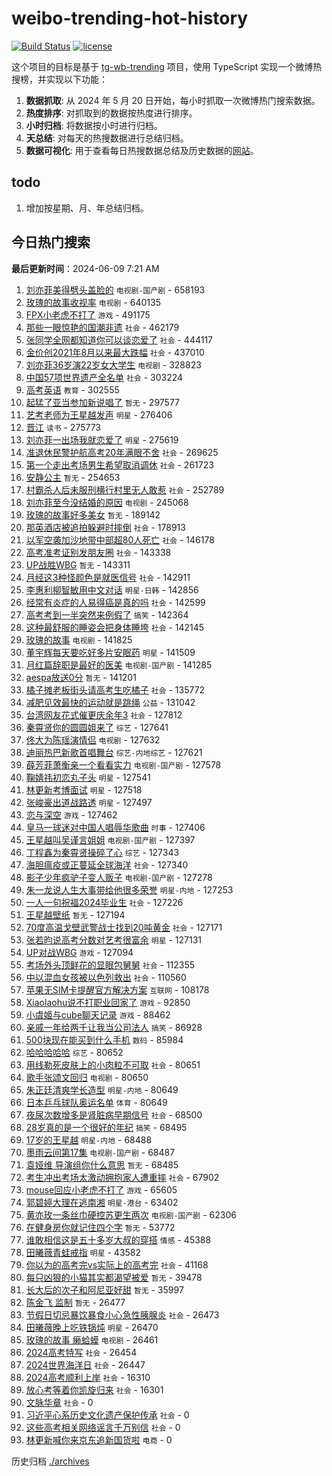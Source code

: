 # weibo-trending-hot-history

[![Build Status](https://github.com/lxw15337674/weibo-trending-hot-history/actions/workflows/nodejs.yml/badge.svg)](https://github.com/lxw15337674/weibo-trending-hot-history/actions)
[![license](https://img.shields.io/github/license/lxw15337674/weibo-trending-hot-history)](https://github.com/lxw15337674/weibo-trending-hot-history/blob/master/LICENSE)


这个项目的目标是基于 [tg-wb-trending](https://github.com/xiadd/tg-wb-trending) 项目，使用 TypeScript 实现一个微博热搜榜，并实现以下功能：

1. **数据抓取**: 从 2024 年 5 月 20 日开始，每小时抓取一次微博热门搜索数据。
2. **热度排序**: 对抓取到的数据按热度进行排序。
3. **小时归档**: 将数据按小时进行归档。
4. **天总结**: 对每天的热搜数据进行总结归档。
5. **数据可视化**: 用于查看每日热搜数据总结及历史数据的[网站](https://weibo-trending-hot-history.vercel.app/)。

## todo

1. 增加按星期、月、年总结归档。



## 今日热门搜索
























































































































































































































































































































































































































































<!-- BEGIN -->

**最后更新时间**：2024-06-09 7:21 AM
1. [刘亦菲美得劈头盖脸的](https://m.weibo.cn/search?containerid=100103type%3D1%26t%3D10%26q%3D%23%E5%88%98%E4%BA%A6%E8%8F%B2%E7%BE%8E%E5%BE%97%E5%8A%88%E5%A4%B4%E7%9B%96%E8%84%B8%E7%9A%84%23&stream_entry_id=31&isnewpage=1&extparam=seat%3D1%26flag%3D1%26filter_type%3Drealtimehot%26lcate%3D5001%26c_type%3D31%26pos%3D3%26cate%3D5001%26q%3D%2523%25E5%2588%2598%25E4%25BA%25A6%25E8%258F%25B2%25E7%25BE%258E%25E5%25BE%2597%25E5%258A%2588%25E5%25A4%25B4%25E7%259B%2596%25E8%2584%25B8%25E7%259A%2584%2523%26dgr%3D0%26stream_entry_id%3D31%26band_rank%3D4%26realpos%3D4%26display_time%3D1717863892%26pre_seqid%3D171786389285301765884) `电视剧-国产剧` - 658193
2. [玫瑰的故事收视率](https://m.weibo.cn/search?containerid=100103type%3D1%26t%3D10%26q%3D%23%E7%8E%AB%E7%91%B0%E7%9A%84%E6%95%85%E4%BA%8B%E6%94%B6%E8%A7%86%E7%8E%87%23&stream_entry_id=31&isnewpage=1&extparam=seat%3D1%26flag%3D2%26filter_type%3Drealtimehot%26lcate%3D5001%26c_type%3D31%26pos%3D0%26cate%3D5001%26q%3D%2523%25E7%258E%25AB%25E7%2591%25B0%25E7%259A%2584%25E6%2595%2585%25E4%25BA%258B%25E6%2594%25B6%25E8%25A7%2586%25E7%258E%2587%2523%26dgr%3D0%26stream_entry_id%3D31%26band_rank%3D1%26realpos%3D1%26display_time%3D1717863892%26pre_seqid%3D171786389285301765884) `电视剧` - 640135
3. [FPX小老虎不打了](https://m.weibo.cn/search?containerid=100103type%3D1%26t%3D10%26q%3D%23FPX%E5%B0%8F%E8%80%81%E8%99%8E%E4%B8%8D%E6%89%93%E4%BA%86%23&stream_entry_id=31&isnewpage=1&extparam=seat%3D1%26flag%3D0%26filter_type%3Drealtimehot%26lcate%3D5001%26c_type%3D31%26pos%3D1%26cate%3D5001%26q%3D%2523FPX%25E5%25B0%258F%25E8%2580%2581%25E8%2599%258E%25E4%25B8%258D%25E6%2589%2593%25E4%25BA%2586%2523%26dgr%3D0%26stream_entry_id%3D31%26band_rank%3D2%26realpos%3D2%26display_time%3D1717863892%26pre_seqid%3D171786389285301765884) `游戏` - 491175
4. [那些一眼惊艳的国潮非遗](https://m.weibo.cn/search?containerid=100103type%3D1%26t%3D10%26q%3D%23%E9%82%A3%E4%BA%9B%E4%B8%80%E7%9C%BC%E6%83%8A%E8%89%B3%E7%9A%84%E5%9B%BD%E6%BD%AE%E9%9D%9E%E9%81%97%23&stream_entry_id=31&isnewpage=1&extparam=seat%3D1%26flag%3D0%26filter_type%3Drealtimehot%26lcate%3D5001%26c_type%3D31%26pos%3D2%26cate%3D5001%26q%3D%2523%25E9%2582%25A3%25E4%25BA%259B%25E4%25B8%2580%25E7%259C%25BC%25E6%2583%258A%25E8%2589%25B3%25E7%259A%2584%25E5%259B%25BD%25E6%25BD%25AE%25E9%259D%259E%25E9%2581%2597%2523%26dgr%3D0%26stream_entry_id%3D31%26band_rank%3D3%26realpos%3D3%26display_time%3D1717863892%26pre_seqid%3D171786389285301765884) `社会` - 462179
5. [张同学全网都知道你可以谈恋爱了](https://m.weibo.cn/search?containerid=100103type%3D1%26t%3D10%26q%3D%23%E5%BC%A0%E5%90%8C%E5%AD%A6%E5%85%A8%E7%BD%91%E9%83%BD%E7%9F%A5%E9%81%93%E4%BD%A0%E5%8F%AF%E4%BB%A5%E8%B0%88%E6%81%8B%E7%88%B1%E4%BA%86%23&stream_entry_id=31&isnewpage=1&extparam=seat%3D1%26flag%3D2%26filter_type%3Drealtimehot%26lcate%3D5001%26c_type%3D31%26pos%3D5%26cate%3D5001%26q%3D%2523%25E5%25BC%25A0%25E5%2590%258C%25E5%25AD%25A6%25E5%2585%25A8%25E7%25BD%2591%25E9%2583%25BD%25E7%259F%25A5%25E9%2581%2593%25E4%25BD%25A0%25E5%258F%25AF%25E4%25BB%25A5%25E8%25B0%2588%25E6%2581%258B%25E7%2588%25B1%25E4%25BA%2586%2523%26dgr%3D0%26stream_entry_id%3D31%26band_rank%3D6%26realpos%3D6%26display_time%3D1717863892%26pre_seqid%3D171786389285301765884) `社会` - 444117
6. [金价创2021年8月以来最大跌幅](https://m.weibo.cn/search?containerid=100103type%3D1%26t%3D10%26q%3D%23%E9%87%91%E4%BB%B7%E5%88%9B2021%E5%B9%B48%E6%9C%88%E4%BB%A5%E6%9D%A5%E6%9C%80%E5%A4%A7%E8%B7%8C%E5%B9%85%23&stream_entry_id=31&isnewpage=1&extparam=seat%3D1%26flag%3D0%26filter_type%3Drealtimehot%26lcate%3D5001%26c_type%3D31%26pos%3D4%26cate%3D5001%26q%3D%2523%25E9%2587%2591%25E4%25BB%25B7%25E5%2588%259B2021%25E5%25B9%25B48%25E6%259C%2588%25E4%25BB%25A5%25E6%259D%25A5%25E6%259C%2580%25E5%25A4%25A7%25E8%25B7%258C%25E5%25B9%2585%2523%26dgr%3D0%26stream_entry_id%3D31%26band_rank%3D5%26realpos%3D5%26display_time%3D1717863892%26pre_seqid%3D171786389285301765884) `社会` - 437010
7. [刘亦菲36岁演22岁女大学生](https://m.weibo.cn/search?containerid=100103type%3D1%26t%3D10%26q%3D%23%E5%88%98%E4%BA%A6%E8%8F%B236%E5%B2%81%E6%BC%9422%E5%B2%81%E5%A5%B3%E5%A4%A7%E5%AD%A6%E7%94%9F%23&stream_entry_id=31&isnewpage=1&extparam=seat%3D1%26flag%3D1%26filter_type%3Drealtimehot%26lcate%3D5001%26c_type%3D31%26pos%3D1%26cate%3D5001%26q%3D%2523%25E5%2588%2598%25E4%25BA%25A6%25E8%258F%25B236%25E5%25B2%2581%25E6%25BC%259422%25E5%25B2%2581%25E5%25A5%25B3%25E5%25A4%25A7%25E5%25AD%25A6%25E7%2594%259F%2523%26dgr%3D0%26stream_entry_id%3D31%26band_rank%3D2%26realpos%3D2%26display_time%3D1717888889%26pre_seqid%3D1717888889024031568108) `电视剧` - 328823
8. [中国57项世界遗产全名单](https://m.weibo.cn/search?containerid=100103type%3D1%26t%3D10%26q%3D%23%E4%B8%AD%E5%9B%BD57%E9%A1%B9%E4%B8%96%E7%95%8C%E9%81%97%E4%BA%A7%E5%85%A8%E5%90%8D%E5%8D%95%23&stream_entry_id=31&isnewpage=1&extparam=seat%3D1%26flag%3D0%26filter_type%3Drealtimehot%26lcate%3D5001%26c_type%3D31%26realpos%3D3%26cate%3D5001%26q%3D%2523%25E4%25B8%25AD%25E5%259B%25BD57%25E9%25A1%25B9%25E4%25B8%2596%25E7%2595%258C%25E9%2581%2597%25E4%25BA%25A7%25E5%2585%25A8%25E5%2590%258D%25E5%258D%2595%2523%26pos%3D2%26band_rank%3D3%26stream_entry_id%3D31%26dgr%3D0%26display_time%3D1717871095%26pre_seqid%3D171787109505803050161) `社会` - 303224
9. [高考英语](https://m.weibo.cn/search?containerid=100103type%3D1%26t%3D10%26q%3D%E9%AB%98%E8%80%83%E8%8B%B1%E8%AF%AD&stream_entry_id=31&isnewpage=1&extparam=seat%3D1%26flag%3D0%26filter_type%3Drealtimehot%26lcate%3D5001%26c_type%3D31%26pos%3D6%26cate%3D5001%26q%3D%25E9%25AB%2598%25E8%2580%2583%25E8%258B%25B1%25E8%25AF%25AD%26dgr%3D0%26stream_entry_id%3D31%26band_rank%3D7%26realpos%3D7%26display_time%3D1717863892%26pre_seqid%3D171786389285301765884) `教育` - 302555
10. [起猛了亚当参加新说唱了](https://m.weibo.cn/search?containerid=100103type%3D1%26t%3D10%26q%3D%E8%B5%B7%E7%8C%9B%E4%BA%86%E4%BA%9A%E5%BD%93%E5%8F%82%E5%8A%A0%E6%96%B0%E8%AF%B4%E5%94%B1%E4%BA%86&stream_entry_id=31&isnewpage=1&extparam=seat%3D1%26flag%3D1%26filter_type%3Drealtimehot%26lcate%3D5001%26c_type%3D31%26pos%3D4%26cate%3D5001%26q%3D%25E8%25B5%25B7%25E7%258C%259B%25E4%25BA%2586%25E4%25BA%259A%25E5%25BD%2593%25E5%258F%2582%25E5%258A%25A0%25E6%2596%25B0%25E8%25AF%25B4%25E5%2594%25B1%25E4%25BA%2586%26dgr%3D0%26stream_entry_id%3D31%26band_rank%3D4%26realpos%3D4%26display_time%3D1717888889%26pre_seqid%3D1717888889024031568108) `暂无` - 297577
11. [艺考老师为王星越发声](https://m.weibo.cn/search?containerid=100103type%3D1%26t%3D10%26q%3D%23%E8%89%BA%E8%80%83%E8%80%81%E5%B8%88%E4%B8%BA%E7%8E%8B%E6%98%9F%E8%B6%8A%E5%8F%91%E5%A3%B0%23&stream_entry_id=31&isnewpage=1&extparam=seat%3D1%26flag%3D1%26filter_type%3Drealtimehot%26lcate%3D5001%26c_type%3D31%26pos%3D14%26cate%3D5001%26q%3D%2523%25E8%2589%25BA%25E8%2580%2583%25E8%2580%2581%25E5%25B8%2588%25E4%25B8%25BA%25E7%258E%258B%25E6%2598%259F%25E8%25B6%258A%25E5%258F%2591%25E5%25A3%25B0%2523%26dgr%3D0%26stream_entry_id%3D31%26band_rank%3D15%26realpos%3D15%26display_time%3D1717863892%26pre_seqid%3D171786389285301765884) `明星` - 276406
12. [晋江](https://m.weibo.cn/search?containerid=100103type%3D1%26t%3D10%26q%3D%E6%99%8B%E6%B1%9F&stream_entry_id=31&isnewpage=1&extparam=seat%3D1%26flag%3D2%26filter_type%3Drealtimehot%26lcate%3D5001%26c_type%3D31%26pos%3D7%26cate%3D5001%26q%3D%25E6%2599%258B%25E6%25B1%259F%26dgr%3D0%26stream_entry_id%3D31%26band_rank%3D8%26realpos%3D8%26display_time%3D1717863892%26pre_seqid%3D171786389285301765884) `读书` - 275773
13. [刘亦菲一出场我就恋爱了](https://m.weibo.cn/search?containerid=100103type%3D1%26t%3D10%26q%3D%23%E5%88%98%E4%BA%A6%E8%8F%B2%E4%B8%80%E5%87%BA%E5%9C%BA%E6%88%91%E5%B0%B1%E6%81%8B%E7%88%B1%E4%BA%86%23&stream_entry_id=31&isnewpage=1&extparam=seat%3D1%26flag%3D0%26filter_type%3Drealtimehot%26lcate%3D5001%26c_type%3D31%26pos%3D8%26cate%3D5001%26q%3D%2523%25E5%2588%2598%25E4%25BA%25A6%25E8%258F%25B2%25E4%25B8%2580%25E5%2587%25BA%25E5%259C%25BA%25E6%2588%2591%25E5%25B0%25B1%25E6%2581%258B%25E7%2588%25B1%25E4%25BA%2586%2523%26dgr%3D0%26stream_entry_id%3D31%26band_rank%3D9%26realpos%3D9%26display_time%3D1717863892%26pre_seqid%3D171786389285301765884) `明星` - 275619
14. [准退休民警护航高考20年满眼不舍](https://m.weibo.cn/search?containerid=100103type%3D1%26t%3D10%26q%3D%23%E5%87%86%E9%80%80%E4%BC%91%E6%B0%91%E8%AD%A6%E6%8A%A4%E8%88%AA%E9%AB%98%E8%80%8320%E5%B9%B4%E6%BB%A1%E7%9C%BC%E4%B8%8D%E8%88%8D%23&stream_entry_id=31&isnewpage=1&extparam=seat%3D1%26flag%3D32768%26filter_type%3Drealtimehot%26lcate%3D5001%26c_type%3D31%26pos%3D9%26cate%3D5001%26q%3D%2523%25E5%2587%2586%25E9%2580%2580%25E4%25BC%2591%25E6%25B0%2591%25E8%25AD%25A6%25E6%258A%25A4%25E8%2588%25AA%25E9%25AB%2598%25E8%2580%258320%25E5%25B9%25B4%25E6%25BB%25A1%25E7%259C%25BC%25E4%25B8%258D%25E8%2588%258D%2523%26dgr%3D0%26stream_entry_id%3D31%26band_rank%3D10%26realpos%3D10%26display_time%3D1717863892%26pre_seqid%3D171786389285301765884) `社会` - 269625
15. [第一个走出考场男生希望取消调休](https://m.weibo.cn/search?containerid=100103type%3D1%26t%3D10%26q%3D%23%E7%AC%AC%E4%B8%80%E4%B8%AA%E8%B5%B0%E5%87%BA%E8%80%83%E5%9C%BA%E7%94%B7%E7%94%9F%E5%B8%8C%E6%9C%9B%E5%8F%96%E6%B6%88%E8%B0%83%E4%BC%91%23&stream_entry_id=31&isnewpage=1&extparam=seat%3D1%26flag%3D2%26filter_type%3Drealtimehot%26lcate%3D5001%26c_type%3D31%26pos%3D10%26cate%3D5001%26q%3D%2523%25E7%25AC%25AC%25E4%25B8%2580%25E4%25B8%25AA%25E8%25B5%25B0%25E5%2587%25BA%25E8%2580%2583%25E5%259C%25BA%25E7%2594%25B7%25E7%2594%259F%25E5%25B8%258C%25E6%259C%259B%25E5%258F%2596%25E6%25B6%2588%25E8%25B0%2583%25E4%25BC%2591%2523%26dgr%3D0%26stream_entry_id%3D31%26band_rank%3D11%26realpos%3D11%26display_time%3D1717863892%26pre_seqid%3D171786389285301765884) `社会` - 261723
16. [安静公主](https://m.weibo.cn/search?containerid=100103type%3D1%26t%3D10%26q%3D%E5%AE%89%E9%9D%99%E5%85%AC%E4%B8%BB&stream_entry_id=31&isnewpage=1&extparam=seat%3D1%26flag%3D2%26filter_type%3Drealtimehot%26lcate%3D5001%26c_type%3D31%26pos%3D11%26cate%3D5001%26q%3D%25E5%25AE%2589%25E9%259D%2599%25E5%2585%25AC%25E4%25B8%25BB%26dgr%3D0%26stream_entry_id%3D31%26band_rank%3D12%26realpos%3D12%26display_time%3D1717863892%26pre_seqid%3D171786389285301765884) `暂无` - 254653
17. [村霸杀人后未服刑横行村里无人敢惹](https://m.weibo.cn/search?containerid=100103type%3D1%26t%3D10%26q%3D%23%E6%9D%91%E9%9C%B8%E6%9D%80%E4%BA%BA%E5%90%8E%E6%9C%AA%E6%9C%8D%E5%88%91%E6%A8%AA%E8%A1%8C%E6%9D%91%E9%87%8C%E6%97%A0%E4%BA%BA%E6%95%A2%E6%83%B9%23&stream_entry_id=31&isnewpage=1&extparam=seat%3D1%26flag%3D0%26filter_type%3Drealtimehot%26lcate%3D5001%26c_type%3D31%26pos%3D12%26cate%3D5001%26q%3D%2523%25E6%259D%2591%25E9%259C%25B8%25E6%259D%2580%25E4%25BA%25BA%25E5%2590%258E%25E6%259C%25AA%25E6%259C%258D%25E5%2588%2591%25E6%25A8%25AA%25E8%25A1%258C%25E6%259D%2591%25E9%2587%258C%25E6%2597%25A0%25E4%25BA%25BA%25E6%2595%25A2%25E6%2583%25B9%2523%26dgr%3D0%26stream_entry_id%3D31%26band_rank%3D13%26realpos%3D13%26display_time%3D1717863892%26pre_seqid%3D171786389285301765884) `社会` - 252789
18. [刘亦菲至今没结婚的原因](https://m.weibo.cn/search?containerid=100103type%3D1%26t%3D10%26q%3D%23%E5%88%98%E4%BA%A6%E8%8F%B2%E8%87%B3%E4%BB%8A%E6%B2%A1%E7%BB%93%E5%A9%9A%E7%9A%84%E5%8E%9F%E5%9B%A0%23&stream_entry_id=31&isnewpage=1&extparam=seat%3D1%26flag%3D2%26filter_type%3Drealtimehot%26lcate%3D5001%26c_type%3D31%26pos%3D13%26cate%3D5001%26q%3D%2523%25E5%2588%2598%25E4%25BA%25A6%25E8%258F%25B2%25E8%2587%25B3%25E4%25BB%258A%25E6%25B2%25A1%25E7%25BB%2593%25E5%25A9%259A%25E7%259A%2584%25E5%258E%259F%25E5%259B%25A0%2523%26dgr%3D0%26stream_entry_id%3D31%26band_rank%3D14%26realpos%3D14%26display_time%3D1717863892%26pre_seqid%3D171786389285301765884) `电视剧` - 245068
19. [玫瑰的故事好多美女](https://m.weibo.cn/search?containerid=100103type%3D1%26t%3D10%26q%3D%E7%8E%AB%E7%91%B0%E7%9A%84%E6%95%85%E4%BA%8B%E5%A5%BD%E5%A4%9A%E7%BE%8E%E5%A5%B3&stream_entry_id=31&isnewpage=1&extparam=seat%3D1%26flag%3D0%26filter_type%3Drealtimehot%26lcate%3D5001%26c_type%3D31%26pos%3D15%26cate%3D5001%26q%3D%25E7%258E%25AB%25E7%2591%25B0%25E7%259A%2584%25E6%2595%2585%25E4%25BA%258B%25E5%25A5%25BD%25E5%25A4%259A%25E7%25BE%258E%25E5%25A5%25B3%26dgr%3D0%26stream_entry_id%3D31%26band_rank%3D16%26realpos%3D16%26display_time%3D1717863892%26pre_seqid%3D171786389285301765884) `暂无` - 189142
20. [那英酒店被追拍躲避时摔倒](https://m.weibo.cn/search?containerid=100103type%3D1%26t%3D10%26q%3D%23%E9%82%A3%E8%8B%B1%E9%85%92%E5%BA%97%E8%A2%AB%E8%BF%BD%E6%8B%8D%E8%BA%B2%E9%81%BF%E6%97%B6%E6%91%94%E5%80%92%23&stream_entry_id=31&isnewpage=1&extparam=seat%3D1%26flag%3D0%26filter_type%3Drealtimehot%26lcate%3D5001%26c_type%3D31%26pos%3D16%26cate%3D5001%26q%3D%2523%25E9%2582%25A3%25E8%258B%25B1%25E9%2585%2592%25E5%25BA%2597%25E8%25A2%25AB%25E8%25BF%25BD%25E6%258B%258D%25E8%25BA%25B2%25E9%2581%25BF%25E6%2597%25B6%25E6%2591%2594%25E5%2580%2592%2523%26dgr%3D0%26stream_entry_id%3D31%26band_rank%3D17%26realpos%3D17%26display_time%3D1717863892%26pre_seqid%3D171786389285301765884) `社会` - 178913
21. [以军空袭加沙地带中部超80人死亡](https://m.weibo.cn/search?containerid=100103type%3D1%26t%3D10%26q%3D%23%E4%BB%A5%E5%86%9B%E7%A9%BA%E8%A2%AD%E5%8A%A0%E6%B2%99%E5%9C%B0%E5%B8%A6%E4%B8%AD%E9%83%A8%E8%B6%8580%E4%BA%BA%E6%AD%BB%E4%BA%A1%23&stream_entry_id=31&isnewpage=1&extparam=seat%3D1%26flag%3D1%26filter_type%3Drealtimehot%26lcate%3D5001%26c_type%3D31%26pos%3D17%26cate%3D5001%26q%3D%2523%25E4%25BB%25A5%25E5%2586%259B%25E7%25A9%25BA%25E8%25A2%25AD%25E5%258A%25A0%25E6%25B2%2599%25E5%259C%25B0%25E5%25B8%25A6%25E4%25B8%25AD%25E9%2583%25A8%25E8%25B6%258580%25E4%25BA%25BA%25E6%25AD%25BB%25E4%25BA%25A1%2523%26dgr%3D0%26stream_entry_id%3D31%26band_rank%3D18%26realpos%3D18%26display_time%3D1717863892%26pre_seqid%3D171786389285301765884) `社会` - 146178
22. [高考准考证别发朋友圈](https://m.weibo.cn/search?containerid=100103type%3D1%26t%3D10%26q%3D%23%E9%AB%98%E8%80%83%E5%87%86%E8%80%83%E8%AF%81%E5%88%AB%E5%8F%91%E6%9C%8B%E5%8F%8B%E5%9C%88%23&stream_entry_id=31&isnewpage=1&extparam=seat%3D1%26flag%3D0%26filter_type%3Drealtimehot%26lcate%3D5001%26c_type%3D31%26pos%3D18%26cate%3D5001%26q%3D%2523%25E9%25AB%2598%25E8%2580%2583%25E5%2587%2586%25E8%2580%2583%25E8%25AF%2581%25E5%2588%25AB%25E5%258F%2591%25E6%259C%258B%25E5%258F%258B%25E5%259C%2588%2523%26dgr%3D0%26stream_entry_id%3D31%26band_rank%3D19%26realpos%3D19%26display_time%3D1717863892%26pre_seqid%3D171786389285301765884) `社会` - 143338
23. [UP战胜WBG](https://m.weibo.cn/search?containerid=100103type%3D1%26t%3D10%26q%3D%23UP%E6%88%98%E8%83%9CWBG%23&stream_entry_id=31&isnewpage=1&extparam=seat%3D1%26flag%3D0%26filter_type%3Drealtimehot%26lcate%3D5001%26c_type%3D31%26pos%3D19%26cate%3D5001%26q%3D%2523UP%25E6%2588%2598%25E8%2583%259CWBG%2523%26dgr%3D0%26stream_entry_id%3D31%26band_rank%3D20%26realpos%3D20%26display_time%3D1717863892%26pre_seqid%3D171786389285301765884) `暂无` - 143311
24. [月经这3种怪颜色是就医信号](https://m.weibo.cn/search?containerid=100103type%3D1%26t%3D10%26q%3D%23%E6%9C%88%E7%BB%8F%E8%BF%993%E7%A7%8D%E6%80%AA%E9%A2%9C%E8%89%B2%E6%98%AF%E5%B0%B1%E5%8C%BB%E4%BF%A1%E5%8F%B7%23&stream_entry_id=31&isnewpage=1&extparam=seat%3D1%26flag%3D0%26filter_type%3Drealtimehot%26lcate%3D5001%26c_type%3D31%26pos%3D20%26cate%3D5001%26q%3D%2523%25E6%259C%2588%25E7%25BB%258F%25E8%25BF%25993%25E7%25A7%258D%25E6%2580%25AA%25E9%25A2%259C%25E8%2589%25B2%25E6%2598%25AF%25E5%25B0%25B1%25E5%258C%25BB%25E4%25BF%25A1%25E5%258F%25B7%2523%26dgr%3D0%26stream_entry_id%3D31%26band_rank%3D21%26realpos%3D21%26display_time%3D1717863892%26pre_seqid%3D171786389285301765884) `社会` - 142911
25. [李惠利柳智敏用中文对话](https://m.weibo.cn/search?containerid=100103type%3D1%26t%3D10%26q%3D%23%E6%9D%8E%E6%83%A0%E5%88%A9%E6%9F%B3%E6%99%BA%E6%95%8F%E7%94%A8%E4%B8%AD%E6%96%87%E5%AF%B9%E8%AF%9D%23&stream_entry_id=31&isnewpage=1&extparam=seat%3D1%26flag%3D2%26filter_type%3Drealtimehot%26lcate%3D5001%26c_type%3D31%26pos%3D21%26cate%3D5001%26q%3D%2523%25E6%259D%258E%25E6%2583%25A0%25E5%2588%25A9%25E6%259F%25B3%25E6%2599%25BA%25E6%2595%258F%25E7%2594%25A8%25E4%25B8%25AD%25E6%2596%2587%25E5%25AF%25B9%25E8%25AF%259D%2523%26dgr%3D0%26stream_entry_id%3D31%26band_rank%3D22%26realpos%3D22%26display_time%3D1717863892%26pre_seqid%3D171786389285301765884) `明星-日韩` - 142856
26. [经常有炎症的人易得癌是真的吗](https://m.weibo.cn/search?containerid=100103type%3D1%26t%3D10%26q%3D%23%E7%BB%8F%E5%B8%B8%E6%9C%89%E7%82%8E%E7%97%87%E7%9A%84%E4%BA%BA%E6%98%93%E5%BE%97%E7%99%8C%E6%98%AF%E7%9C%9F%E7%9A%84%E5%90%97%23&stream_entry_id=31&isnewpage=1&extparam=seat%3D1%26flag%3D0%26filter_type%3Drealtimehot%26lcate%3D5001%26c_type%3D31%26pos%3D22%26cate%3D5001%26q%3D%2523%25E7%25BB%258F%25E5%25B8%25B8%25E6%259C%2589%25E7%2582%258E%25E7%2597%2587%25E7%259A%2584%25E4%25BA%25BA%25E6%2598%2593%25E5%25BE%2597%25E7%2599%258C%25E6%2598%25AF%25E7%259C%259F%25E7%259A%2584%25E5%2590%2597%2523%26dgr%3D0%26stream_entry_id%3D31%26band_rank%3D23%26realpos%3D23%26display_time%3D1717863892%26pre_seqid%3D171786389285301765884) `社会` - 142599
27. [高考考到一半突然来例假了](https://m.weibo.cn/search?containerid=100103type%3D1%26t%3D10%26q%3D%23%E9%AB%98%E8%80%83%E8%80%83%E5%88%B0%E4%B8%80%E5%8D%8A%E7%AA%81%E7%84%B6%E6%9D%A5%E4%BE%8B%E5%81%87%E4%BA%86%23&stream_entry_id=31&isnewpage=1&extparam=seat%3D1%26flag%3D2%26filter_type%3Drealtimehot%26lcate%3D5001%26c_type%3D31%26pos%3D23%26cate%3D5001%26q%3D%2523%25E9%25AB%2598%25E8%2580%2583%25E8%2580%2583%25E5%2588%25B0%25E4%25B8%2580%25E5%258D%258A%25E7%25AA%2581%25E7%2584%25B6%25E6%259D%25A5%25E4%25BE%258B%25E5%2581%2587%25E4%25BA%2586%2523%26dgr%3D0%26stream_entry_id%3D31%26band_rank%3D24%26realpos%3D24%26display_time%3D1717863892%26pre_seqid%3D171786389285301765884) `搞笑` - 142364
28. [这种最舒服的睡姿会把身体睡垮](https://m.weibo.cn/search?containerid=100103type%3D1%26t%3D10%26q%3D%23%E8%BF%99%E7%A7%8D%E6%9C%80%E8%88%92%E6%9C%8D%E7%9A%84%E7%9D%A1%E5%A7%BF%E4%BC%9A%E6%8A%8A%E8%BA%AB%E4%BD%93%E7%9D%A1%E5%9E%AE%23&stream_entry_id=31&isnewpage=1&extparam=seat%3D1%26flag%3D0%26filter_type%3Drealtimehot%26lcate%3D5001%26c_type%3D31%26pos%3D24%26cate%3D5001%26q%3D%2523%25E8%25BF%2599%25E7%25A7%258D%25E6%259C%2580%25E8%2588%2592%25E6%259C%258D%25E7%259A%2584%25E7%259D%25A1%25E5%25A7%25BF%25E4%25BC%259A%25E6%258A%258A%25E8%25BA%25AB%25E4%25BD%2593%25E7%259D%25A1%25E5%259E%25AE%2523%26dgr%3D0%26stream_entry_id%3D31%26band_rank%3D25%26realpos%3D25%26display_time%3D1717863892%26pre_seqid%3D171786389285301765884) `社会` - 142145
29. [玫瑰的故事](https://m.weibo.cn/search?containerid=100103type%3D1%26t%3D10%26q%3D%E7%8E%AB%E7%91%B0%E7%9A%84%E6%95%85%E4%BA%8B&stream_entry_id=31&isnewpage=1&extparam=seat%3D1%26flag%3D0%26filter_type%3Drealtimehot%26lcate%3D5001%26c_type%3D31%26pos%3D25%26cate%3D5001%26q%3D%25E7%258E%25AB%25E7%2591%25B0%25E7%259A%2584%25E6%2595%2585%25E4%25BA%258B%26dgr%3D0%26stream_entry_id%3D31%26band_rank%3D26%26realpos%3D26%26display_time%3D1717863892%26pre_seqid%3D171786389285301765884) `电视剧` - 141825
30. [董宇辉每天要吃好多片安眠药](https://m.weibo.cn/search?containerid=100103type%3D1%26t%3D10%26q%3D%23%E8%91%A3%E5%AE%87%E8%BE%89%E6%AF%8F%E5%A4%A9%E8%A6%81%E5%90%83%E5%A5%BD%E5%A4%9A%E7%89%87%E5%AE%89%E7%9C%A0%E8%8D%AF%23&stream_entry_id=31&isnewpage=1&extparam=seat%3D1%26flag%3D0%26filter_type%3Drealtimehot%26lcate%3D5001%26c_type%3D31%26pos%3D26%26cate%3D5001%26q%3D%2523%25E8%2591%25A3%25E5%25AE%2587%25E8%25BE%2589%25E6%25AF%258F%25E5%25A4%25A9%25E8%25A6%2581%25E5%2590%2583%25E5%25A5%25BD%25E5%25A4%259A%25E7%2589%2587%25E5%25AE%2589%25E7%259C%25A0%25E8%258D%25AF%2523%26dgr%3D0%26stream_entry_id%3D31%26band_rank%3D27%26realpos%3D27%26display_time%3D1717863892%26pre_seqid%3D171786389285301765884) `明星` - 141509
31. [月红篇辞职是最好的医美](https://m.weibo.cn/search?containerid=100103type%3D1%26t%3D10%26q%3D%23%E6%9C%88%E7%BA%A2%E7%AF%87%E8%BE%9E%E8%81%8C%E6%98%AF%E6%9C%80%E5%A5%BD%E7%9A%84%E5%8C%BB%E7%BE%8E%23&stream_entry_id=31&isnewpage=1&extparam=seat%3D1%26flag%3D1%26filter_type%3Drealtimehot%26lcate%3D5001%26c_type%3D31%26pos%3D27%26cate%3D5001%26q%3D%2523%25E6%259C%2588%25E7%25BA%25A2%25E7%25AF%2587%25E8%25BE%259E%25E8%2581%258C%25E6%2598%25AF%25E6%259C%2580%25E5%25A5%25BD%25E7%259A%2584%25E5%258C%25BB%25E7%25BE%258E%2523%26dgr%3D0%26stream_entry_id%3D31%26band_rank%3D28%26realpos%3D28%26display_time%3D1717863892%26pre_seqid%3D171786389285301765884) `电视剧-国产剧` - 141285
32. [aespa放送0分](https://m.weibo.cn/search?containerid=100103type%3D1%26t%3D10%26q%3Daespa%E6%94%BE%E9%80%810%E5%88%86&stream_entry_id=31&isnewpage=1&extparam=seat%3D1%26flag%3D0%26filter_type%3Drealtimehot%26lcate%3D5001%26c_type%3D31%26pos%3D28%26cate%3D5001%26q%3Daespa%25E6%2594%25BE%25E9%2580%25810%25E5%2588%2586%26dgr%3D0%26stream_entry_id%3D31%26band_rank%3D29%26realpos%3D29%26display_time%3D1717863892%26pre_seqid%3D171786389285301765884) `暂无` - 141201
33. [橘子摊老板街头请高考生吃橘子](https://m.weibo.cn/search?containerid=100103type%3D1%26t%3D10%26q%3D%23%E6%A9%98%E5%AD%90%E6%91%8A%E8%80%81%E6%9D%BF%E8%A1%97%E5%A4%B4%E8%AF%B7%E9%AB%98%E8%80%83%E7%94%9F%E5%90%83%E6%A9%98%E5%AD%90%23&stream_entry_id=31&isnewpage=1&extparam=seat%3D1%26flag%3D32768%26filter_type%3Drealtimehot%26realpos%3D10%26lcate%3D5001%26c_type%3D31%26cate%3D5001%26q%3D%2523%25E6%25A9%2598%25E5%25AD%2590%25E6%2591%258A%25E8%2580%2581%25E6%259D%25BF%25E8%25A1%2597%25E5%25A4%25B4%25E8%25AF%25B7%25E9%25AB%2598%25E8%2580%2583%25E7%2594%259F%25E5%2590%2583%25E6%25A9%2598%25E5%25AD%2590%2523%26band_rank%3D10%26pos%3D9%26stream_entry_id%3D31%26dgr%3D0%26display_time%3D1717867041%26pre_seqid%3D171786704144603456228) `社会` - 135772
34. [减肥见效最快的运动就是跳绳](https://m.weibo.cn/search?containerid=100103type%3D1%26t%3D10%26q%3D%23%E5%87%8F%E8%82%A5%E8%A7%81%E6%95%88%E6%9C%80%E5%BF%AB%E7%9A%84%E8%BF%90%E5%8A%A8%E5%B0%B1%E6%98%AF%E8%B7%B3%E7%BB%B3%23&stream_entry_id=31&isnewpage=1&extparam=seat%3D1%26flag%3D0%26filter_type%3Drealtimehot%26lcate%3D5001%26c_type%3D31%26pos%3D29%26cate%3D5001%26q%3D%2523%25E5%2587%258F%25E8%2582%25A5%25E8%25A7%2581%25E6%2595%2588%25E6%259C%2580%25E5%25BF%25AB%25E7%259A%2584%25E8%25BF%2590%25E5%258A%25A8%25E5%25B0%25B1%25E6%2598%25AF%25E8%25B7%25B3%25E7%25BB%25B3%2523%26dgr%3D0%26stream_entry_id%3D31%26band_rank%3D30%26realpos%3D30%26display_time%3D1717863892%26pre_seqid%3D171786389285301765884) `公益` - 131042
35. [台湾网友花式催更庆余年3](https://m.weibo.cn/search?containerid=100103type%3D1%26t%3D10%26q%3D%23%E5%8F%B0%E6%B9%BE%E7%BD%91%E5%8F%8B%E8%8A%B1%E5%BC%8F%E5%82%AC%E6%9B%B4%E5%BA%86%E4%BD%99%E5%B9%B43%23&stream_entry_id=31&isnewpage=1&extparam=seat%3D1%26flag%3D0%26filter_type%3Drealtimehot%26lcate%3D5001%26c_type%3D31%26pos%3D30%26cate%3D5001%26q%3D%2523%25E5%258F%25B0%25E6%25B9%25BE%25E7%25BD%2591%25E5%258F%258B%25E8%258A%25B1%25E5%25BC%258F%25E5%2582%25AC%25E6%259B%25B4%25E5%25BA%2586%25E4%25BD%2599%25E5%25B9%25B43%2523%26dgr%3D0%26stream_entry_id%3D31%26band_rank%3D31%26realpos%3D31%26display_time%3D1717863892%26pre_seqid%3D171786389285301765884) `社会` - 127812
36. [秦霄贤你的圆圆姐来了](https://m.weibo.cn/search?containerid=100103type%3D1%26t%3D10%26q%3D%23%E7%A7%A6%E9%9C%84%E8%B4%A4%E4%BD%A0%E7%9A%84%E5%9C%86%E5%9C%86%E5%A7%90%E6%9D%A5%E4%BA%86%23&stream_entry_id=31&isnewpage=1&extparam=seat%3D1%26flag%3D1%26filter_type%3Drealtimehot%26lcate%3D5001%26c_type%3D31%26pos%3D31%26cate%3D5001%26q%3D%2523%25E7%25A7%25A6%25E9%259C%2584%25E8%25B4%25A4%25E4%25BD%25A0%25E7%259A%2584%25E5%259C%2586%25E5%259C%2586%25E5%25A7%2590%25E6%259D%25A5%25E4%25BA%2586%2523%26dgr%3D0%26stream_entry_id%3D31%26band_rank%3D32%26realpos%3D32%26display_time%3D1717863892%26pre_seqid%3D171786389285301765884) `综艺` - 127641
37. [佟大为陈瑶演情侣](https://m.weibo.cn/search?containerid=100103type%3D1%26t%3D10%26q%3D%23%E4%BD%9F%E5%A4%A7%E4%B8%BA%E9%99%88%E7%91%B6%E6%BC%94%E6%83%85%E4%BE%A3%23&stream_entry_id=31&isnewpage=1&extparam=seat%3D1%26flag%3D1%26filter_type%3Drealtimehot%26lcate%3D5001%26c_type%3D31%26pos%3D32%26cate%3D5001%26q%3D%2523%25E4%25BD%259F%25E5%25A4%25A7%25E4%25B8%25BA%25E9%2599%2588%25E7%2591%25B6%25E6%25BC%2594%25E6%2583%2585%25E4%25BE%25A3%2523%26dgr%3D0%26stream_entry_id%3D31%26band_rank%3D33%26realpos%3D33%26display_time%3D1717863892%26pre_seqid%3D171786389285301765884) `电视剧` - 127632
38. [迪丽热巴新歌首唱舞台](https://m.weibo.cn/search?containerid=100103type%3D1%26t%3D10%26q%3D%23%E8%BF%AA%E4%B8%BD%E7%83%AD%E5%B7%B4%E6%96%B0%E6%AD%8C%E9%A6%96%E5%94%B1%E8%88%9E%E5%8F%B0%23&stream_entry_id=31&isnewpage=1&extparam=seat%3D1%26flag%3D1%26filter_type%3Drealtimehot%26lcate%3D5001%26c_type%3D31%26pos%3D33%26cate%3D5001%26q%3D%2523%25E8%25BF%25AA%25E4%25B8%25BD%25E7%2583%25AD%25E5%25B7%25B4%25E6%2596%25B0%25E6%25AD%258C%25E9%25A6%2596%25E5%2594%25B1%25E8%2588%259E%25E5%258F%25B0%2523%26dgr%3D0%26stream_entry_id%3D31%26band_rank%3D34%26realpos%3D34%26display_time%3D1717863892%26pre_seqid%3D171786389285301765884) `综艺-内地综艺` - 127621
39. [薛芳菲萧衡亲一个看看实力](https://m.weibo.cn/search?containerid=100103type%3D1%26t%3D10%26q%3D%23%E8%96%9B%E8%8A%B3%E8%8F%B2%E8%90%A7%E8%A1%A1%E4%BA%B2%E4%B8%80%E4%B8%AA%E7%9C%8B%E7%9C%8B%E5%AE%9E%E5%8A%9B%23&stream_entry_id=31&isnewpage=1&extparam=seat%3D1%26flag%3D1%26filter_type%3Drealtimehot%26lcate%3D5001%26c_type%3D31%26pos%3D34%26cate%3D5001%26q%3D%2523%25E8%2596%259B%25E8%258A%25B3%25E8%258F%25B2%25E8%2590%25A7%25E8%25A1%25A1%25E4%25BA%25B2%25E4%25B8%2580%25E4%25B8%25AA%25E7%259C%258B%25E7%259C%258B%25E5%25AE%259E%25E5%258A%259B%2523%26dgr%3D0%26stream_entry_id%3D31%26band_rank%3D35%26realpos%3D35%26display_time%3D1717863892%26pre_seqid%3D171786389285301765884) `电视剧-国产剧` - 127578
40. [鞠婧祎初恋丸子头](https://m.weibo.cn/search?containerid=100103type%3D1%26t%3D10%26q%3D%23%E9%9E%A0%E5%A9%A7%E7%A5%8E%E5%88%9D%E6%81%8B%E4%B8%B8%E5%AD%90%E5%A4%B4%23&stream_entry_id=31&isnewpage=1&extparam=seat%3D1%26flag%3D0%26filter_type%3Drealtimehot%26lcate%3D5001%26c_type%3D31%26pos%3D35%26cate%3D5001%26q%3D%2523%25E9%259E%25A0%25E5%25A9%25A7%25E7%25A5%258E%25E5%2588%259D%25E6%2581%258B%25E4%25B8%25B8%25E5%25AD%2590%25E5%25A4%25B4%2523%26dgr%3D0%26stream_entry_id%3D31%26band_rank%3D36%26realpos%3D36%26display_time%3D1717863892%26pre_seqid%3D171786389285301765884) `明星` - 127541
41. [林更新考博面试](https://m.weibo.cn/search?containerid=100103type%3D1%26t%3D10%26q%3D%23%E6%9E%97%E6%9B%B4%E6%96%B0%E8%80%83%E5%8D%9A%E9%9D%A2%E8%AF%95%23&stream_entry_id=31&isnewpage=1&extparam=seat%3D1%26flag%3D0%26filter_type%3Drealtimehot%26lcate%3D5001%26c_type%3D31%26pos%3D36%26cate%3D5001%26q%3D%2523%25E6%259E%2597%25E6%259B%25B4%25E6%2596%25B0%25E8%2580%2583%25E5%258D%259A%25E9%259D%25A2%25E8%25AF%2595%2523%26dgr%3D0%26stream_entry_id%3D31%26band_rank%3D37%26realpos%3D37%26display_time%3D1717863892%26pre_seqid%3D171786389285301765884) `明星` - 127518
42. [张峻豪出道战路透](https://m.weibo.cn/search?containerid=100103type%3D1%26t%3D10%26q%3D%23%E5%BC%A0%E5%B3%BB%E8%B1%AA%E5%87%BA%E9%81%93%E6%88%98%E8%B7%AF%E9%80%8F%23&stream_entry_id=31&isnewpage=1&extparam=seat%3D1%26flag%3D0%26filter_type%3Drealtimehot%26lcate%3D5001%26c_type%3D31%26pos%3D37%26cate%3D5001%26q%3D%2523%25E5%25BC%25A0%25E5%25B3%25BB%25E8%25B1%25AA%25E5%2587%25BA%25E9%2581%2593%25E6%2588%2598%25E8%25B7%25AF%25E9%2580%258F%2523%26dgr%3D0%26stream_entry_id%3D31%26band_rank%3D38%26realpos%3D38%26display_time%3D1717863892%26pre_seqid%3D171786389285301765884) `明星` - 127497
43. [恋与深空](https://m.weibo.cn/search?containerid=100103type%3D1%26t%3D10%26q%3D%E6%81%8B%E4%B8%8E%E6%B7%B1%E7%A9%BA&stream_entry_id=31&isnewpage=1&extparam=seat%3D1%26flag%3D0%26filter_type%3Drealtimehot%26lcate%3D5001%26c_type%3D31%26pos%3D38%26cate%3D5001%26q%3D%25E6%2581%258B%25E4%25B8%258E%25E6%25B7%25B1%25E7%25A9%25BA%26dgr%3D0%26stream_entry_id%3D31%26band_rank%3D39%26realpos%3D39%26display_time%3D1717863892%26pre_seqid%3D171786389285301765884) `游戏` - 127462
44. [皇马一球迷对中国人唱辱华歌曲](https://m.weibo.cn/search?containerid=100103type%3D1%26t%3D10%26q%3D%23%E7%9A%87%E9%A9%AC%E4%B8%80%E7%90%83%E8%BF%B7%E5%AF%B9%E4%B8%AD%E5%9B%BD%E4%BA%BA%E5%94%B1%E8%BE%B1%E5%8D%8E%E6%AD%8C%E6%9B%B2%23&stream_entry_id=31&isnewpage=1&extparam=seat%3D1%26flag%3D0%26filter_type%3Drealtimehot%26lcate%3D5001%26c_type%3D31%26pos%3D39%26cate%3D5001%26q%3D%2523%25E7%259A%2587%25E9%25A9%25AC%25E4%25B8%2580%25E7%2590%2583%25E8%25BF%25B7%25E5%25AF%25B9%25E4%25B8%25AD%25E5%259B%25BD%25E4%25BA%25BA%25E5%2594%25B1%25E8%25BE%25B1%25E5%258D%258E%25E6%25AD%258C%25E6%259B%25B2%2523%26dgr%3D0%26stream_entry_id%3D31%26band_rank%3D40%26realpos%3D40%26display_time%3D1717863892%26pre_seqid%3D171786389285301765884) `时事` - 127406
45. [王星越叫吴谨言姐姐](https://m.weibo.cn/search?containerid=100103type%3D1%26t%3D10%26q%3D%23%E7%8E%8B%E6%98%9F%E8%B6%8A%E5%8F%AB%E5%90%B4%E8%B0%A8%E8%A8%80%E5%A7%90%E5%A7%90%23&stream_entry_id=31&isnewpage=1&extparam=seat%3D1%26flag%3D0%26filter_type%3Drealtimehot%26lcate%3D5001%26c_type%3D31%26pos%3D40%26cate%3D5001%26q%3D%2523%25E7%258E%258B%25E6%2598%259F%25E8%25B6%258A%25E5%258F%25AB%25E5%2590%25B4%25E8%25B0%25A8%25E8%25A8%2580%25E5%25A7%2590%25E5%25A7%2590%2523%26dgr%3D0%26stream_entry_id%3D31%26band_rank%3D41%26realpos%3D41%26display_time%3D1717863892%26pre_seqid%3D171786389285301765884) `电视剧-国产剧` - 127397
46. [丁程鑫为秦霄贤操碎了心](https://m.weibo.cn/search?containerid=100103type%3D1%26t%3D10%26q%3D%23%E4%B8%81%E7%A8%8B%E9%91%AB%E4%B8%BA%E7%A7%A6%E9%9C%84%E8%B4%A4%E6%93%8D%E7%A2%8E%E4%BA%86%E5%BF%83%23&stream_entry_id=31&isnewpage=1&extparam=seat%3D1%26flag%3D1%26filter_type%3Drealtimehot%26lcate%3D5001%26c_type%3D31%26pos%3D41%26cate%3D5001%26q%3D%2523%25E4%25B8%2581%25E7%25A8%258B%25E9%2591%25AB%25E4%25B8%25BA%25E7%25A7%25A6%25E9%259C%2584%25E8%25B4%25A4%25E6%2593%258D%25E7%25A2%258E%25E4%25BA%2586%25E5%25BF%2583%2523%26dgr%3D0%26stream_entry_id%3D31%26band_rank%3D42%26realpos%3D42%26display_time%3D1717863892%26pre_seqid%3D171786389285301765884) `综艺` - 127343
47. [海胆瘟疫或正蔓延全球海洋](https://m.weibo.cn/search?containerid=100103type%3D1%26t%3D10%26q%3D%23%E6%B5%B7%E8%83%86%E7%98%9F%E7%96%AB%E6%88%96%E6%AD%A3%E8%94%93%E5%BB%B6%E5%85%A8%E7%90%83%E6%B5%B7%E6%B4%8B%23&stream_entry_id=31&isnewpage=1&extparam=seat%3D1%26flag%3D0%26filter_type%3Drealtimehot%26lcate%3D5001%26c_type%3D31%26pos%3D42%26cate%3D5001%26q%3D%2523%25E6%25B5%25B7%25E8%2583%2586%25E7%2598%259F%25E7%2596%25AB%25E6%2588%2596%25E6%25AD%25A3%25E8%2594%2593%25E5%25BB%25B6%25E5%2585%25A8%25E7%2590%2583%25E6%25B5%25B7%25E6%25B4%258B%2523%26dgr%3D0%26stream_entry_id%3D31%26band_rank%3D43%26realpos%3D43%26display_time%3D1717863892%26pre_seqid%3D171786389285301765884) `社会` - 127340
48. [影子少年疯驴子变人贩子](https://m.weibo.cn/search?containerid=100103type%3D1%26t%3D10%26q%3D%23%E5%BD%B1%E5%AD%90%E5%B0%91%E5%B9%B4%E7%96%AF%E9%A9%B4%E5%AD%90%E5%8F%98%E4%BA%BA%E8%B4%A9%E5%AD%90%23&stream_entry_id=31&isnewpage=1&extparam=seat%3D1%26flag%3D1%26filter_type%3Drealtimehot%26lcate%3D5001%26c_type%3D31%26pos%3D43%26cate%3D5001%26q%3D%2523%25E5%25BD%25B1%25E5%25AD%2590%25E5%25B0%2591%25E5%25B9%25B4%25E7%2596%25AF%25E9%25A9%25B4%25E5%25AD%2590%25E5%258F%2598%25E4%25BA%25BA%25E8%25B4%25A9%25E5%25AD%2590%2523%26dgr%3D0%26stream_entry_id%3D31%26band_rank%3D44%26realpos%3D44%26display_time%3D1717863892%26pre_seqid%3D171786389285301765884) `电视剧-国产剧` - 127278
49. [朱一龙说人生大事带给他很多荣誉](https://m.weibo.cn/search?containerid=100103type%3D1%26t%3D10%26q%3D%23%E6%9C%B1%E4%B8%80%E9%BE%99%E8%AF%B4%E4%BA%BA%E7%94%9F%E5%A4%A7%E4%BA%8B%E5%B8%A6%E7%BB%99%E4%BB%96%E5%BE%88%E5%A4%9A%E8%8D%A3%E8%AA%89%23&stream_entry_id=31&isnewpage=1&extparam=seat%3D1%26flag%3D0%26filter_type%3Drealtimehot%26lcate%3D5001%26c_type%3D31%26pos%3D44%26cate%3D5001%26q%3D%2523%25E6%259C%25B1%25E4%25B8%2580%25E9%25BE%2599%25E8%25AF%25B4%25E4%25BA%25BA%25E7%2594%259F%25E5%25A4%25A7%25E4%25BA%258B%25E5%25B8%25A6%25E7%25BB%2599%25E4%25BB%2596%25E5%25BE%2588%25E5%25A4%259A%25E8%258D%25A3%25E8%25AA%2589%2523%26dgr%3D0%26stream_entry_id%3D31%26band_rank%3D45%26realpos%3D45%26display_time%3D1717863892%26pre_seqid%3D171786389285301765884) `明星-内地` - 127253
50. [一人一句祝福2024毕业生](https://m.weibo.cn/search?containerid=100103type%3D1%26t%3D10%26q%3D%23%E4%B8%80%E4%BA%BA%E4%B8%80%E5%8F%A5%E7%A5%9D%E7%A6%8F2024%E6%AF%95%E4%B8%9A%E7%94%9F%23&stream_entry_id=31&isnewpage=1&extparam=seat%3D1%26flag%3D32768%26filter_type%3Drealtimehot%26lcate%3D5001%26c_type%3D31%26pos%3D45%26cate%3D5001%26q%3D%2523%25E4%25B8%2580%25E4%25BA%25BA%25E4%25B8%2580%25E5%258F%25A5%25E7%25A5%259D%25E7%25A6%258F2024%25E6%25AF%2595%25E4%25B8%259A%25E7%2594%259F%2523%26dgr%3D0%26stream_entry_id%3D31%26band_rank%3D46%26realpos%3D46%26display_time%3D1717863892%26pre_seqid%3D171786389285301765884) `社会` - 127226
51. [王星越壁纸](https://m.weibo.cn/search?containerid=100103type%3D1%26t%3D10%26q%3D%E7%8E%8B%E6%98%9F%E8%B6%8A%E5%A3%81%E7%BA%B8&stream_entry_id=31&isnewpage=1&extparam=seat%3D1%26flag%3D1%26filter_type%3Drealtimehot%26lcate%3D5001%26c_type%3D31%26pos%3D46%26cate%3D5001%26q%3D%25E7%258E%258B%25E6%2598%259F%25E8%25B6%258A%25E5%25A3%2581%25E7%25BA%25B8%26dgr%3D0%26stream_entry_id%3D31%26band_rank%3D47%26realpos%3D47%26display_time%3D1717863892%26pre_seqid%3D171786389285301765884) `暂无` - 127194
52. [70度高温戈壁武警战士找到20吨黄金](https://m.weibo.cn/search?containerid=100103type%3D1%26t%3D10%26q%3D%2370%E5%BA%A6%E9%AB%98%E6%B8%A9%E6%88%88%E5%A3%81%E6%AD%A6%E8%AD%A6%E6%88%98%E5%A3%AB%E6%89%BE%E5%88%B020%E5%90%A8%E9%BB%84%E9%87%91%23&stream_entry_id=31&isnewpage=1&extparam=seat%3D1%26flag%3D32768%26filter_type%3Drealtimehot%26lcate%3D5001%26c_type%3D31%26pos%3D47%26cate%3D5001%26q%3D%252370%25E5%25BA%25A6%25E9%25AB%2598%25E6%25B8%25A9%25E6%2588%2588%25E5%25A3%2581%25E6%25AD%25A6%25E8%25AD%25A6%25E6%2588%2598%25E5%25A3%25AB%25E6%2589%25BE%25E5%2588%25B020%25E5%2590%25A8%25E9%25BB%2584%25E9%2587%2591%2523%26dgr%3D0%26stream_entry_id%3D31%26band_rank%3D48%26realpos%3D48%26display_time%3D1717863892%26pre_seqid%3D171786389285301765884) `社会` - 127171
53. [张若昀说高考分数对艺考很富余](https://m.weibo.cn/search?containerid=100103type%3D1%26t%3D10%26q%3D%23%E5%BC%A0%E8%8B%A5%E6%98%80%E8%AF%B4%E9%AB%98%E8%80%83%E5%88%86%E6%95%B0%E5%AF%B9%E8%89%BA%E8%80%83%E5%BE%88%E5%AF%8C%E4%BD%99%23&stream_entry_id=31&isnewpage=1&extparam=seat%3D1%26flag%3D0%26filter_type%3Drealtimehot%26lcate%3D5001%26c_type%3D31%26pos%3D48%26cate%3D5001%26q%3D%2523%25E5%25BC%25A0%25E8%258B%25A5%25E6%2598%2580%25E8%25AF%25B4%25E9%25AB%2598%25E8%2580%2583%25E5%2588%2586%25E6%2595%25B0%25E5%25AF%25B9%25E8%2589%25BA%25E8%2580%2583%25E5%25BE%2588%25E5%25AF%258C%25E4%25BD%2599%2523%26dgr%3D0%26stream_entry_id%3D31%26band_rank%3D49%26realpos%3D49%26display_time%3D1717863892%26pre_seqid%3D171786389285301765884) `明星` - 127131
54. [UP对战WBG](https://m.weibo.cn/search?containerid=100103type%3D1%26t%3D10%26q%3D%23UP%E5%AF%B9%E6%88%98WBG%23&stream_entry_id=31&isnewpage=1&extparam=seat%3D1%26flag%3D0%26filter_type%3Drealtimehot%26lcate%3D5001%26c_type%3D31%26pos%3D49%26cate%3D5001%26q%3D%2523UP%25E5%25AF%25B9%25E6%2588%2598WBG%2523%26dgr%3D0%26stream_entry_id%3D31%26band_rank%3D50%26realpos%3D50%26display_time%3D1717863892%26pre_seqid%3D171786389285301765884) `游戏` - 127094
55. [考场外头顶鲜花的显眼包舅舅](https://m.weibo.cn/search?containerid=100103type%3D1%26t%3D10%26q%3D%23%E8%80%83%E5%9C%BA%E5%A4%96%E5%A4%B4%E9%A1%B6%E9%B2%9C%E8%8A%B1%E7%9A%84%E6%98%BE%E7%9C%BC%E5%8C%85%E8%88%85%E8%88%85%23&stream_entry_id=31&isnewpage=1&extparam=seat%3D1%26flag%3D32768%26filter_type%3Drealtimehot%26lcate%3D5001%26c_type%3D31%26pos%3D10%26cate%3D5001%26q%3D%2523%25E8%2580%2583%25E5%259C%25BA%25E5%25A4%2596%25E5%25A4%25B4%25E9%25A1%25B6%25E9%25B2%259C%25E8%258A%25B1%25E7%259A%2584%25E6%2598%25BE%25E7%259C%25BC%25E5%258C%2585%25E8%2588%2585%25E8%2588%2585%2523%26dgr%3D0%26stream_entry_id%3D31%26band_rank%3D10%26realpos%3D10%26display_time%3D1717888889%26pre_seqid%3D1717888889024031568108) `社会` - 112355
56. [中以混血女孩被以色列救出](https://m.weibo.cn/search?containerid=100103type%3D1%26t%3D10%26q%3D%23%E4%B8%AD%E4%BB%A5%E6%B7%B7%E8%A1%80%E5%A5%B3%E5%AD%A9%E8%A2%AB%E4%BB%A5%E8%89%B2%E5%88%97%E6%95%91%E5%87%BA%23&stream_entry_id=31&isnewpage=1&extparam=seat%3D1%26flag%3D1%26filter_type%3Drealtimehot%26lcate%3D5001%26c_type%3D31%26pos%3D11%26cate%3D5001%26q%3D%2523%25E4%25B8%25AD%25E4%25BB%25A5%25E6%25B7%25B7%25E8%25A1%2580%25E5%25A5%25B3%25E5%25AD%25A9%25E8%25A2%25AB%25E4%25BB%25A5%25E8%2589%25B2%25E5%2588%2597%25E6%2595%2591%25E5%2587%25BA%2523%26dgr%3D0%26stream_entry_id%3D31%26band_rank%3D11%26realpos%3D11%26display_time%3D1717888889%26pre_seqid%3D1717888889024031568108) `社会` - 110560
57. [苹果无SIM卡提醒官方解决方案](https://m.weibo.cn/search?containerid=100103type%3D1%26t%3D10%26q%3D%23%E8%8B%B9%E6%9E%9C%E6%97%A0SIM%E5%8D%A1%E6%8F%90%E9%86%92%E5%AE%98%E6%96%B9%E8%A7%A3%E5%86%B3%E6%96%B9%E6%A1%88%23&stream_entry_id=31&isnewpage=1&extparam=seat%3D1%26flag%3D1%26filter_type%3Drealtimehot%26lcate%3D5001%26c_type%3D31%26realpos%3D11%26cate%3D5001%26q%3D%2523%25E8%258B%25B9%25E6%259E%259C%25E6%2597%25A0SIM%25E5%258D%25A1%25E6%258F%2590%25E9%2586%2592%25E5%25AE%2598%25E6%2596%25B9%25E8%25A7%25A3%25E5%2586%25B3%25E6%2596%25B9%25E6%25A1%2588%2523%26pos%3D10%26band_rank%3D11%26stream_entry_id%3D31%26dgr%3D0%26display_time%3D1717871095%26pre_seqid%3D171787109505803050161) `互联网` - 108178
58. [Xiaolaohu说不打职业回家了](https://m.weibo.cn/search?containerid=100103type%3D1%26t%3D10%26q%3D%23Xiaolaohu%E8%AF%B4%E4%B8%8D%E6%89%93%E8%81%8C%E4%B8%9A%E5%9B%9E%E5%AE%B6%E4%BA%86%23&stream_entry_id=31&isnewpage=1&extparam=seat%3D1%26flag%3D1%26filter_type%3Drealtimehot%26lcate%3D5001%26c_type%3D31%26pos%3D18%26cate%3D5001%26q%3D%2523Xiaolaohu%25E8%25AF%25B4%25E4%25B8%258D%25E6%2589%2593%25E8%2581%258C%25E4%25B8%259A%25E5%259B%259E%25E5%25AE%25B6%25E4%25BA%2586%2523%26dgr%3D0%26stream_entry_id%3D31%26band_rank%3D18%26realpos%3D18%26display_time%3D1717888889%26pre_seqid%3D1717888889024031568108) `游戏` - 92850
59. [小虞姬与cube聊天记录](https://m.weibo.cn/search?containerid=100103type%3D1%26t%3D10%26q%3D%23%E5%B0%8F%E8%99%9E%E5%A7%AC%E4%B8%8Ecube%E8%81%8A%E5%A4%A9%E8%AE%B0%E5%BD%95%23&stream_entry_id=31&isnewpage=1&extparam=seat%3D1%26flag%3D1%26filter_type%3Drealtimehot%26realpos%3D18%26lcate%3D5001%26c_type%3D31%26cate%3D5001%26q%3D%2523%25E5%25B0%258F%25E8%2599%259E%25E5%25A7%25AC%25E4%25B8%258Ecube%25E8%2581%258A%25E5%25A4%25A9%25E8%25AE%25B0%25E5%25BD%2595%2523%26band_rank%3D18%26pos%3D17%26stream_entry_id%3D31%26dgr%3D0%26display_time%3D1717867041%26pre_seqid%3D171786704144603456228) `游戏` - 88462
60. [亲戚一年给两千让我当公司法人](https://m.weibo.cn/search?containerid=100103type%3D1%26t%3D10%26q%3D%23%E4%BA%B2%E6%88%9A%E4%B8%80%E5%B9%B4%E7%BB%99%E4%B8%A4%E5%8D%83%E8%AE%A9%E6%88%91%E5%BD%93%E5%85%AC%E5%8F%B8%E6%B3%95%E4%BA%BA%23&stream_entry_id=31&isnewpage=1&extparam=seat%3D1%26flag%3D1%26filter_type%3Drealtimehot%26realpos%3D25%26lcate%3D5001%26c_type%3D31%26cate%3D5001%26q%3D%2523%25E4%25BA%25B2%25E6%2588%259A%25E4%25B8%2580%25E5%25B9%25B4%25E7%25BB%2599%25E4%25B8%25A4%25E5%258D%2583%25E8%25AE%25A9%25E6%2588%2591%25E5%25BD%2593%25E5%2585%25AC%25E5%258F%25B8%25E6%25B3%2595%25E4%25BA%25BA%2523%26band_rank%3D25%26pos%3D24%26stream_entry_id%3D31%26dgr%3D0%26display_time%3D1717867041%26pre_seqid%3D171786704144603456228) `搞笑` - 86928
61. [500块现在能买到什么手机](https://m.weibo.cn/search?containerid=100103type%3D1%26t%3D10%26q%3D%23500%E5%9D%97%E7%8E%B0%E5%9C%A8%E8%83%BD%E4%B9%B0%E5%88%B0%E4%BB%80%E4%B9%88%E6%89%8B%E6%9C%BA%23&stream_entry_id=31&isnewpage=1&extparam=seat%3D1%26flag%3D1%26filter_type%3Drealtimehot%26lcate%3D5001%26c_type%3D31%26realpos%3D34%26cate%3D5001%26q%3D%2523500%25E5%259D%2597%25E7%258E%25B0%25E5%259C%25A8%25E8%2583%25BD%25E4%25B9%25B0%25E5%2588%25B0%25E4%25BB%2580%25E4%25B9%2588%25E6%2589%258B%25E6%259C%25BA%2523%26pos%3D33%26band_rank%3D34%26stream_entry_id%3D31%26dgr%3D0%26display_time%3D1717871095%26pre_seqid%3D171787109505803050161) `数码` - 85984
62. [哈哈哈哈哈](https://m.weibo.cn/search?containerid=100103type%3D1%26t%3D10%26q%3D%E5%93%88%E5%93%88%E5%93%88%E5%93%88%E5%93%88&stream_entry_id=31&isnewpage=1&extparam=seat%3D1%26flag%3D1%26filter_type%3Drealtimehot%26realpos%3D34%26lcate%3D5001%26c_type%3D31%26cate%3D5001%26q%3D%25E5%2593%2588%25E5%2593%2588%25E5%2593%2588%25E5%2593%2588%25E5%2593%2588%26band_rank%3D34%26pos%3D33%26stream_entry_id%3D31%26dgr%3D0%26display_time%3D1717867041%26pre_seqid%3D171786704144603456228) `综艺` - 80652
63. [用线勒死皮肤上的小肉粒不可取](https://m.weibo.cn/search?containerid=100103type%3D1%26t%3D10%26q%3D%23%E7%94%A8%E7%BA%BF%E5%8B%92%E6%AD%BB%E7%9A%AE%E8%82%A4%E4%B8%8A%E7%9A%84%E5%B0%8F%E8%82%89%E7%B2%92%E4%B8%8D%E5%8F%AF%E5%8F%96%23&stream_entry_id=31&isnewpage=1&extparam=seat%3D1%26flag%3D1%26filter_type%3Drealtimehot%26realpos%3D37%26lcate%3D5001%26c_type%3D31%26cate%3D5001%26q%3D%2523%25E7%2594%25A8%25E7%25BA%25BF%25E5%258B%2592%25E6%25AD%25BB%25E7%259A%25AE%25E8%2582%25A4%25E4%25B8%258A%25E7%259A%2584%25E5%25B0%258F%25E8%2582%2589%25E7%25B2%2592%25E4%25B8%258D%25E5%258F%25AF%25E5%258F%2596%2523%26band_rank%3D37%26pos%3D36%26stream_entry_id%3D31%26dgr%3D0%26display_time%3D1717867041%26pre_seqid%3D171786704144603456228) `社会` - 80651
64. [歌手张颂文回归](https://m.weibo.cn/search?containerid=100103type%3D1%26t%3D10%26q%3D%23%E6%AD%8C%E6%89%8B%E5%BC%A0%E9%A2%82%E6%96%87%E5%9B%9E%E5%BD%92%23&stream_entry_id=31&isnewpage=1&extparam=seat%3D1%26flag%3D0%26filter_type%3Drealtimehot%26realpos%3D44%26lcate%3D5001%26c_type%3D31%26cate%3D5001%26q%3D%2523%25E6%25AD%258C%25E6%2589%258B%25E5%25BC%25A0%25E9%25A2%2582%25E6%2596%2587%25E5%259B%259E%25E5%25BD%2592%2523%26band_rank%3D44%26pos%3D43%26stream_entry_id%3D31%26dgr%3D0%26display_time%3D1717867041%26pre_seqid%3D171786704144603456228) `电视剧` - 80650
65. [朱正廷清爽学长造型](https://m.weibo.cn/search?containerid=100103type%3D1%26t%3D10%26q%3D%23%E6%9C%B1%E6%AD%A3%E5%BB%B7%E6%B8%85%E7%88%BD%E5%AD%A6%E9%95%BF%E9%80%A0%E5%9E%8B%23&stream_entry_id=31&isnewpage=1&extparam=seat%3D1%26flag%3D1%26filter_type%3Drealtimehot%26realpos%3D47%26lcate%3D5001%26c_type%3D31%26cate%3D5001%26q%3D%2523%25E6%259C%25B1%25E6%25AD%25A3%25E5%25BB%25B7%25E6%25B8%2585%25E7%2588%25BD%25E5%25AD%25A6%25E9%2595%25BF%25E9%2580%25A0%25E5%259E%258B%2523%26band_rank%3D47%26pos%3D46%26stream_entry_id%3D31%26dgr%3D0%26display_time%3D1717867041%26pre_seqid%3D171786704144603456228) `明星-内地` - 80649
66. [日本乒乓球队奥运名单](https://m.weibo.cn/search?containerid=100103type%3D1%26t%3D10%26q%3D%23%E6%97%A5%E6%9C%AC%E4%B9%92%E4%B9%93%E7%90%83%E9%98%9F%E5%A5%A5%E8%BF%90%E5%90%8D%E5%8D%95%23&stream_entry_id=31&isnewpage=1&extparam=seat%3D1%26flag%3D0%26filter_type%3Drealtimehot%26realpos%3D50%26lcate%3D5001%26c_type%3D31%26cate%3D5001%26q%3D%2523%25E6%2597%25A5%25E6%259C%25AC%25E4%25B9%2592%25E4%25B9%2593%25E7%2590%2583%25E9%2598%259F%25E5%25A5%25A5%25E8%25BF%2590%25E5%2590%258D%25E5%258D%2595%2523%26band_rank%3D50%26pos%3D49%26stream_entry_id%3D31%26dgr%3D0%26display_time%3D1717867041%26pre_seqid%3D171786704144603456228) `体育` - 80649
67. [夜尿次数增多是肾脏病早期信号](https://m.weibo.cn/search?containerid=100103type%3D1%26t%3D10%26q%3D%23%E5%A4%9C%E5%B0%BF%E6%AC%A1%E6%95%B0%E5%A2%9E%E5%A4%9A%E6%98%AF%E8%82%BE%E8%84%8F%E7%97%85%E6%97%A9%E6%9C%9F%E4%BF%A1%E5%8F%B7%23&stream_entry_id=31&isnewpage=1&extparam=seat%3D1%26flag%3D1%26filter_type%3Drealtimehot%26lcate%3D5001%26c_type%3D31%26pos%3D23%26cate%3D5001%26q%3D%2523%25E5%25A4%259C%25E5%25B0%25BF%25E6%25AC%25A1%25E6%2595%25B0%25E5%25A2%259E%25E5%25A4%259A%25E6%2598%25AF%25E8%2582%25BE%25E8%2584%258F%25E7%2597%2585%25E6%2597%25A9%25E6%259C%259F%25E4%25BF%25A1%25E5%258F%25B7%2523%26dgr%3D0%26stream_entry_id%3D31%26band_rank%3D23%26realpos%3D23%26display_time%3D1717888889%26pre_seqid%3D1717888889024031568108) `社会` - 68500
68. [28岁真的是一个很好的年纪](https://m.weibo.cn/search?containerid=100103type%3D1%26t%3D10%26q%3D%2328%E5%B2%81%E7%9C%9F%E7%9A%84%E6%98%AF%E4%B8%80%E4%B8%AA%E5%BE%88%E5%A5%BD%E7%9A%84%E5%B9%B4%E7%BA%AA%23&stream_entry_id=31&isnewpage=1&extparam=seat%3D1%26flag%3D1%26filter_type%3Drealtimehot%26lcate%3D5001%26c_type%3D31%26pos%3D24%26cate%3D5001%26q%3D%252328%25E5%25B2%2581%25E7%259C%259F%25E7%259A%2584%25E6%2598%25AF%25E4%25B8%2580%25E4%25B8%25AA%25E5%25BE%2588%25E5%25A5%25BD%25E7%259A%2584%25E5%25B9%25B4%25E7%25BA%25AA%2523%26dgr%3D0%26stream_entry_id%3D31%26band_rank%3D24%26realpos%3D24%26display_time%3D1717888889%26pre_seqid%3D1717888889024031568108) `搞笑` - 68495
69. [17岁的王星越](https://m.weibo.cn/search?containerid=100103type%3D1%26t%3D10%26q%3D%2317%E5%B2%81%E7%9A%84%E7%8E%8B%E6%98%9F%E8%B6%8A%23&stream_entry_id=31&isnewpage=1&extparam=seat%3D1%26flag%3D1%26filter_type%3Drealtimehot%26lcate%3D5001%26c_type%3D31%26realpos%3D35%26cate%3D5001%26q%3D%252317%25E5%25B2%2581%25E7%259A%2584%25E7%258E%258B%25E6%2598%259F%25E8%25B6%258A%2523%26pos%3D34%26band_rank%3D35%26stream_entry_id%3D31%26dgr%3D0%26display_time%3D1717885142%26pre_seqid%3D1717885142680014506201) `明星-内地` - 68488
70. [墨雨云间第17集](https://m.weibo.cn/search?containerid=100103type%3D1%26t%3D10%26q%3D%23%E5%A2%A8%E9%9B%A8%E4%BA%91%E9%97%B4%E7%AC%AC17%E9%9B%86%23&stream_entry_id=31&isnewpage=1&extparam=seat%3D1%26flag%3D1%26filter_type%3Drealtimehot%26lcate%3D5001%26c_type%3D31%26pos%3D28%26cate%3D5001%26q%3D%2523%25E5%25A2%25A8%25E9%259B%25A8%25E4%25BA%2591%25E9%2597%25B4%25E7%25AC%25AC17%25E9%259B%2586%2523%26dgr%3D0%26stream_entry_id%3D31%26band_rank%3D28%26realpos%3D28%26display_time%3D1717888889%26pre_seqid%3D1717888889024031568108) `电视剧-国产剧` - 68487
71. [袁娅维 导演组你什么意思](https://m.weibo.cn/search?containerid=100103type%3D1%26t%3D10%26q%3D%E8%A2%81%E5%A8%85%E7%BB%B4+%E5%AF%BC%E6%BC%94%E7%BB%84%E4%BD%A0%E4%BB%80%E4%B9%88%E6%84%8F%E6%80%9D&stream_entry_id=31&isnewpage=1&extparam=seat%3D1%26flag%3D1%26filter_type%3Drealtimehot%26lcate%3D5001%26c_type%3D31%26pos%3D29%26cate%3D5001%26q%3D%25E8%25A2%2581%25E5%25A8%2585%25E7%25BB%25B4%2520%25E5%25AF%25BC%25E6%25BC%2594%25E7%25BB%2584%25E4%25BD%25A0%25E4%25BB%2580%25E4%25B9%2588%25E6%2584%258F%25E6%2580%259D%26dgr%3D0%26stream_entry_id%3D31%26band_rank%3D29%26realpos%3D29%26display_time%3D1717888889%26pre_seqid%3D1717888889024031568108) `暂无` - 68485
72. [考生冲出考场太激动拥抱家人遭重摔](https://m.weibo.cn/search?containerid=100103type%3D1%26t%3D10%26q%3D%23%E8%80%83%E7%94%9F%E5%86%B2%E5%87%BA%E8%80%83%E5%9C%BA%E5%A4%AA%E6%BF%80%E5%8A%A8%E6%8B%A5%E6%8A%B1%E5%AE%B6%E4%BA%BA%E9%81%AD%E9%87%8D%E6%91%94%23&stream_entry_id=31&isnewpage=1&extparam=seat%3D1%26flag%3D1%26filter_type%3Drealtimehot%26lcate%3D5001%26c_type%3D31%26pos%3D30%26cate%3D5001%26q%3D%2523%25E8%2580%2583%25E7%2594%259F%25E5%2586%25B2%25E5%2587%25BA%25E8%2580%2583%25E5%259C%25BA%25E5%25A4%25AA%25E6%25BF%2580%25E5%258A%25A8%25E6%258B%25A5%25E6%258A%25B1%25E5%25AE%25B6%25E4%25BA%25BA%25E9%2581%25AD%25E9%2587%258D%25E6%2591%2594%2523%26dgr%3D0%26stream_entry_id%3D31%26band_rank%3D30%26realpos%3D30%26display_time%3D1717888889%26pre_seqid%3D1717888889024031568108) `社会` - 67902
73. [mouse回应小老虎不打了](https://m.weibo.cn/search?containerid=100103type%3D1%26t%3D10%26q%3D%23mouse%E5%9B%9E%E5%BA%94%E5%B0%8F%E8%80%81%E8%99%8E%E4%B8%8D%E6%89%93%E4%BA%86%23&stream_entry_id=31&isnewpage=1&extparam=seat%3D1%26flag%3D1%26filter_type%3Drealtimehot%26lcate%3D5001%26c_type%3D31%26pos%3D31%26cate%3D5001%26q%3D%2523mouse%25E5%259B%259E%25E5%25BA%2594%25E5%25B0%258F%25E8%2580%2581%25E8%2599%258E%25E4%25B8%258D%25E6%2589%2593%25E4%25BA%2586%2523%26dgr%3D0%26stream_entry_id%3D31%26band_rank%3D31%26realpos%3D31%26display_time%3D1717888889%26pre_seqid%3D1717888889024031568108) `游戏` - 65605
74. [郭碧婷大理在逃南湘](https://m.weibo.cn/search?containerid=100103type%3D1%26t%3D10%26q%3D%23%E9%83%AD%E7%A2%A7%E5%A9%B7%E5%A4%A7%E7%90%86%E5%9C%A8%E9%80%83%E5%8D%97%E6%B9%98%23&stream_entry_id=31&isnewpage=1&extparam=seat%3D1%26flag%3D1%26filter_type%3Drealtimehot%26lcate%3D5001%26c_type%3D31%26realpos%3D30%26cate%3D5001%26q%3D%2523%25E9%2583%25AD%25E7%25A2%25A7%25E5%25A9%25B7%25E5%25A4%25A7%25E7%2590%2586%25E5%259C%25A8%25E9%2580%2583%25E5%258D%2597%25E6%25B9%2598%2523%26pos%3D29%26band_rank%3D30%26stream_entry_id%3D31%26dgr%3D0%26display_time%3D1717871095%26pre_seqid%3D171787109505803050161) `明星-港台` - 63402
75. [黄亦玫一条丝巾硬控苏更生两次](https://m.weibo.cn/search?containerid=100103type%3D1%26t%3D10%26q%3D%23%E9%BB%84%E4%BA%A6%E7%8E%AB%E4%B8%80%E6%9D%A1%E4%B8%9D%E5%B7%BE%E7%A1%AC%E6%8E%A7%E8%8B%8F%E6%9B%B4%E7%94%9F%E4%B8%A4%E6%AC%A1%23&stream_entry_id=31&isnewpage=1&extparam=seat%3D1%26flag%3D1%26filter_type%3Drealtimehot%26lcate%3D5001%26c_type%3D31%26realpos%3D47%26cate%3D5001%26q%3D%2523%25E9%25BB%2584%25E4%25BA%25A6%25E7%258E%25AB%25E4%25B8%2580%25E6%259D%25A1%25E4%25B8%259D%25E5%25B7%25BE%25E7%25A1%25AC%25E6%258E%25A7%25E8%258B%258F%25E6%259B%25B4%25E7%2594%259F%25E4%25B8%25A4%25E6%25AC%25A1%2523%26pos%3D46%26band_rank%3D47%26stream_entry_id%3D31%26dgr%3D0%26display_time%3D1717871095%26pre_seqid%3D171787109505803050161) `电视剧-国产剧` - 62306
76. [在健身房你就记住四个字](https://m.weibo.cn/search?containerid=100103type%3D1%26t%3D10%26q%3D%E5%9C%A8%E5%81%A5%E8%BA%AB%E6%88%BF%E4%BD%A0%E5%B0%B1%E8%AE%B0%E4%BD%8F%E5%9B%9B%E4%B8%AA%E5%AD%97&stream_entry_id=31&isnewpage=1&extparam=seat%3D1%26flag%3D1%26filter_type%3Drealtimehot%26lcate%3D5001%26c_type%3D31%26pos%3D37%26cate%3D5001%26q%3D%25E5%259C%25A8%25E5%2581%25A5%25E8%25BA%25AB%25E6%2588%25BF%25E4%25BD%25A0%25E5%25B0%25B1%25E8%25AE%25B0%25E4%25BD%258F%25E5%259B%259B%25E4%25B8%25AA%25E5%25AD%2597%26dgr%3D0%26stream_entry_id%3D31%26band_rank%3D37%26realpos%3D37%26display_time%3D1717888889%26pre_seqid%3D1717888889024031568108) `暂无` - 53772
77. [谁敢相信这是五十多岁大叔的穿搭](https://m.weibo.cn/search?containerid=100103type%3D1%26t%3D10%26q%3D%23%E8%B0%81%E6%95%A2%E7%9B%B8%E4%BF%A1%E8%BF%99%E6%98%AF%E4%BA%94%E5%8D%81%E5%A4%9A%E5%B2%81%E5%A4%A7%E5%8F%94%E7%9A%84%E7%A9%BF%E6%90%AD%23&stream_entry_id=31&isnewpage=1&extparam=seat%3D1%26flag%3D1%26filter_type%3Drealtimehot%26lcate%3D5001%26c_type%3D31%26realpos%3D48%26cate%3D5001%26q%3D%2523%25E8%25B0%2581%25E6%2595%25A2%25E7%259B%25B8%25E4%25BF%25A1%25E8%25BF%2599%25E6%2598%25AF%25E4%25BA%2594%25E5%258D%2581%25E5%25A4%259A%25E5%25B2%2581%25E5%25A4%25A7%25E5%258F%2594%25E7%259A%2584%25E7%25A9%25BF%25E6%2590%25AD%2523%26pos%3D47%26band_rank%3D48%26stream_entry_id%3D31%26dgr%3D0%26display_time%3D1717871095%26pre_seqid%3D171787109505803050161) `情感` - 45388
78. [田曦薇青蛙戒指](https://m.weibo.cn/search?containerid=100103type%3D1%26t%3D10%26q%3D%23%E7%94%B0%E6%9B%A6%E8%96%87%E9%9D%92%E8%9B%99%E6%88%92%E6%8C%87%23&stream_entry_id=31&isnewpage=1&extparam=seat%3D1%26flag%3D1%26filter_type%3Drealtimehot%26lcate%3D5001%26c_type%3D31%26pos%3D41%26cate%3D5001%26q%3D%2523%25E7%2594%25B0%25E6%259B%25A6%25E8%2596%2587%25E9%259D%2592%25E8%259B%2599%25E6%2588%2592%25E6%258C%2587%2523%26dgr%3D0%26stream_entry_id%3D31%26band_rank%3D41%26realpos%3D41%26display_time%3D1717888889%26pre_seqid%3D1717888889024031568108) `明星` - 43582
79. [你以为的高考完vs实际上的高考完](https://m.weibo.cn/search?containerid=100103type%3D1%26t%3D10%26q%3D%23%E4%BD%A0%E4%BB%A5%E4%B8%BA%E7%9A%84%E9%AB%98%E8%80%83%E5%AE%8Cvs%E5%AE%9E%E9%99%85%E4%B8%8A%E7%9A%84%E9%AB%98%E8%80%83%E5%AE%8C%23&stream_entry_id=31&isnewpage=1&extparam=seat%3D1%26flag%3D1%26filter_type%3Drealtimehot%26lcate%3D5001%26c_type%3D31%26pos%3D44%26cate%3D5001%26q%3D%2523%25E4%25BD%25A0%25E4%25BB%25A5%25E4%25B8%25BA%25E7%259A%2584%25E9%25AB%2598%25E8%2580%2583%25E5%25AE%258Cvs%25E5%25AE%259E%25E9%2599%2585%25E4%25B8%258A%25E7%259A%2584%25E9%25AB%2598%25E8%2580%2583%25E5%25AE%258C%2523%26dgr%3D0%26stream_entry_id%3D31%26band_rank%3D44%26realpos%3D44%26display_time%3D1717888889%26pre_seqid%3D1717888889024031568108) `社会` - 41168
80. [每只凶狠的小猫其实都渴望被爱](https://m.weibo.cn/search?containerid=100103type%3D1%26t%3D10%26q%3D%E6%AF%8F%E5%8F%AA%E5%87%B6%E7%8B%A0%E7%9A%84%E5%B0%8F%E7%8C%AB%E5%85%B6%E5%AE%9E%E9%83%BD%E6%B8%B4%E6%9C%9B%E8%A2%AB%E7%88%B1&stream_entry_id=31&isnewpage=1&extparam=seat%3D1%26flag%3D1%26filter_type%3Drealtimehot%26lcate%3D5001%26c_type%3D31%26pos%3D46%26cate%3D5001%26q%3D%25E6%25AF%258F%25E5%258F%25AA%25E5%2587%25B6%25E7%258B%25A0%25E7%259A%2584%25E5%25B0%258F%25E7%258C%25AB%25E5%2585%25B6%25E5%25AE%259E%25E9%2583%25BD%25E6%25B8%25B4%25E6%259C%259B%25E8%25A2%25AB%25E7%2588%25B1%26dgr%3D0%26stream_entry_id%3D31%26band_rank%3D46%26realpos%3D46%26display_time%3D1717888889%26pre_seqid%3D1717888889024031568108) `暂无` - 39478
81. [长大后的次子和阿尼亚好甜](https://m.weibo.cn/search?containerid=100103type%3D1%26t%3D10%26q%3D%E9%95%BF%E5%A4%A7%E5%90%8E%E7%9A%84%E6%AC%A1%E5%AD%90%E5%92%8C%E9%98%BF%E5%B0%BC%E4%BA%9A%E5%A5%BD%E7%94%9C&stream_entry_id=31&isnewpage=1&extparam=seat%3D1%26flag%3D1%26filter_type%3Drealtimehot%26lcate%3D5001%26c_type%3D31%26pos%3D48%26cate%3D5001%26q%3D%25E9%2595%25BF%25E5%25A4%25A7%25E5%2590%258E%25E7%259A%2584%25E6%25AC%25A1%25E5%25AD%2590%25E5%2592%258C%25E9%2598%25BF%25E5%25B0%25BC%25E4%25BA%259A%25E5%25A5%25BD%25E7%2594%259C%26dgr%3D0%26stream_entry_id%3D31%26band_rank%3D48%26realpos%3D48%26display_time%3D1717888889%26pre_seqid%3D1717888889024031568108) `暂无` - 35997
82. [陈金飞 监制](https://m.weibo.cn/search?containerid=100103type%3D1%26t%3D10%26q%3D%E9%99%88%E9%87%91%E9%A3%9E+%E7%9B%91%E5%88%B6&stream_entry_id=31&isnewpage=1&extparam=seat%3D1%26flag%3D0%26filter_type%3Drealtimehot%26lcate%3D5001%26c_type%3D31%26pos%3D41%26cate%3D5001%26q%3D%25E9%2599%2588%25E9%2587%2591%25E9%25A3%259E%2520%25E7%259B%2591%25E5%2588%25B6%26dgr%3D0%26stream_entry_id%3D31%26band_rank%3D42%26realpos%3D42%26display_time%3D1717881454%26pre_seqid%3D171788145432002727133) `暂无` - 26477
83. [节假日切忌暴饮暴食小心急性胰腺炎](https://m.weibo.cn/search?containerid=100103type%3D1%26t%3D10%26q%3D%23%E8%8A%82%E5%81%87%E6%97%A5%E5%88%87%E5%BF%8C%E6%9A%B4%E9%A5%AE%E6%9A%B4%E9%A3%9F%E5%B0%8F%E5%BF%83%E6%80%A5%E6%80%A7%E8%83%B0%E8%85%BA%E7%82%8E%23&stream_entry_id=31&isnewpage=1&extparam=seat%3D1%26flag%3D1%26filter_type%3Drealtimehot%26lcate%3D5001%26c_type%3D31%26pos%3D42%26cate%3D5001%26q%3D%2523%25E8%258A%2582%25E5%2581%2587%25E6%2597%25A5%25E5%2588%2587%25E5%25BF%258C%25E6%259A%25B4%25E9%25A5%25AE%25E6%259A%25B4%25E9%25A3%259F%25E5%25B0%258F%25E5%25BF%2583%25E6%2580%25A5%25E6%2580%25A7%25E8%2583%25B0%25E8%2585%25BA%25E7%2582%258E%2523%26dgr%3D0%26stream_entry_id%3D31%26band_rank%3D43%26realpos%3D43%26display_time%3D1717881454%26pre_seqid%3D171788145432002727133) `社会` - 26473
84. [田曦薇晚上吃铁锅炖](https://m.weibo.cn/search?containerid=100103type%3D1%26t%3D10%26q%3D%23%E7%94%B0%E6%9B%A6%E8%96%87%E6%99%9A%E4%B8%8A%E5%90%83%E9%93%81%E9%94%85%E7%82%96%23&stream_entry_id=31&isnewpage=1&extparam=seat%3D1%26flag%3D1%26filter_type%3Drealtimehot%26lcate%3D5001%26c_type%3D31%26realpos%3D41%26cate%3D5001%26q%3D%2523%25E7%2594%25B0%25E6%259B%25A6%25E8%2596%2587%25E6%2599%259A%25E4%25B8%258A%25E5%2590%2583%25E9%2593%2581%25E9%2594%2585%25E7%2582%2596%2523%26pos%3D41%26band_rank%3D41%26stream_entry_id%3D31%26dgr%3D0%26display_time%3D1717877915%26pre_seqid%3D171787791576791605584) `明星` - 26470
85. [玫瑰的故事 癞蛤蟆](https://m.weibo.cn/search?containerid=100103type%3D1%26t%3D10%26q%3D%E7%8E%AB%E7%91%B0%E7%9A%84%E6%95%85%E4%BA%8B+%E7%99%9E%E8%9B%A4%E8%9F%86&stream_entry_id=31&isnewpage=1&extparam=seat%3D1%26flag%3D0%26filter_type%3Drealtimehot%26lcate%3D5001%26c_type%3D31%26pos%3D44%26cate%3D5001%26q%3D%25E7%258E%25AB%25E7%2591%25B0%25E7%259A%2584%25E6%2595%2585%25E4%25BA%258B%2520%25E7%2599%259E%25E8%259B%25A4%25E8%259F%2586%26dgr%3D0%26stream_entry_id%3D31%26band_rank%3D45%26realpos%3D45%26display_time%3D1717881454%26pre_seqid%3D171788145432002727133) `电视剧` - 26461
86. [2024高考特写](https://m.weibo.cn/search?containerid=100103type%3D1%26t%3D10%26q%3D%232024%E9%AB%98%E8%80%83%E7%89%B9%E5%86%99%23&stream_entry_id=31&isnewpage=1&extparam=seat%3D1%26flag%3D1%26filter_type%3Drealtimehot%26lcate%3D5001%26c_type%3D31%26pos%3D45%26cate%3D5001%26q%3D%25232024%25E9%25AB%2598%25E8%2580%2583%25E7%2589%25B9%25E5%2586%2599%2523%26dgr%3D0%26stream_entry_id%3D31%26band_rank%3D46%26realpos%3D46%26display_time%3D1717881454%26pre_seqid%3D171788145432002727133) `社会` - 26454
87. [2024世界海洋日](https://m.weibo.cn/search?containerid=100103type%3D1%26t%3D10%26q%3D%232024%E4%B8%96%E7%95%8C%E6%B5%B7%E6%B4%8B%E6%97%A5%23&stream_entry_id=31&isnewpage=1&extparam=seat%3D1%26flag%3D1%26filter_type%3Drealtimehot%26lcate%3D5001%26c_type%3D31%26pos%3D50%26cate%3D5001%26q%3D%25232024%25E4%25B8%2596%25E7%2595%258C%25E6%25B5%25B7%25E6%25B4%258B%25E6%2597%25A5%2523%26dgr%3D0%26stream_entry_id%3D31%26band_rank%3D50%26realpos%3D50%26display_time%3D1717874143%26pre_seqid%3D171787414318402375742) `社会` - 26447
88. [2024高考顺利上岸](https://m.weibo.cn/search?containerid=100103type%3D1%26t%3D10%26q%3D%232024%E9%AB%98%E8%80%83%E9%A1%BA%E5%88%A9%E4%B8%8A%E5%B2%B8%23&stream_entry_id=31&isnewpage=1&extparam=seat%3D1%26flag%3D32768%26filter_type%3Drealtimehot%26lcate%3D5001%26c_type%3D31%26realpos%3D49%26cate%3D5001%26q%3D%25232024%25E9%25AB%2598%25E8%2580%2583%25E9%25A1%25BA%25E5%2588%25A9%25E4%25B8%258A%25E5%25B2%25B8%2523%26pos%3D49%26band_rank%3D49%26stream_entry_id%3D31%26dgr%3D0%26display_time%3D1717877915%26pre_seqid%3D171787791576791605584) `社会` - 16310
89. [放心考等着你凯旋归来](https://m.weibo.cn/search?containerid=100103type%3D1%26t%3D10%26q%3D%23%E6%94%BE%E5%BF%83%E8%80%83%E7%AD%89%E7%9D%80%E4%BD%A0%E5%87%AF%E6%97%8B%E5%BD%92%E6%9D%A5%23&stream_entry_id=31&isnewpage=1&extparam=seat%3D1%26flag%3D32768%26filter_type%3Drealtimehot%26lcate%3D5001%26c_type%3D31%26realpos%3D50%26cate%3D5001%26q%3D%2523%25E6%2594%25BE%25E5%25BF%2583%25E8%2580%2583%25E7%25AD%2589%25E7%259D%2580%25E4%25BD%25A0%25E5%2587%25AF%25E6%2597%258B%25E5%25BD%2592%25E6%259D%25A5%2523%26pos%3D50%26band_rank%3D50%26stream_entry_id%3D31%26dgr%3D0%26display_time%3D1717877915%26pre_seqid%3D171787791576791605584) `社会` - 16301
90. [文脉华章](https://m.weibo.cn/search?containerid=100103type%3D1%26t%3D10%26q%3D%23%E6%96%87%E8%84%89%E5%8D%8E%E7%AB%A0%23&stream_entry_id=51&isnewpage=1&extparam=seat%3D1%26filter_type%3Drealtimehot%26cate%3D10103%26q%3D%2523%25E6%2596%2587%25E8%2584%2589%25E5%258D%258E%25E7%25AB%25A0%2523%26pos%3D0%26dgr%3D0%26stream_entry_id%3D51%26c_type%3D51%26display_time%3D1717863892%26pre_seqid%3D171786389285301765884) `社会` - 0
91. [习近平心系历史文化遗产保护传承](https://m.weibo.cn/search?containerid=100103type%3D1%26t%3D10%26q%3D%23%E4%B9%A0%E8%BF%91%E5%B9%B3%E5%BF%83%E7%B3%BB%E5%8E%86%E5%8F%B2%E6%96%87%E5%8C%96%E9%81%97%E4%BA%A7%E4%BF%9D%E6%8A%A4%E4%BC%A0%E6%89%BF%23&stream_entry_id=51&isnewpage=1&extparam=seat%3D1%26filter_type%3Drealtimehot%26cate%3D10103%26q%3D%2523%25E4%25B9%25A0%25E8%25BF%2591%25E5%25B9%25B3%25E5%25BF%2583%25E7%25B3%25BB%25E5%258E%2586%25E5%258F%25B2%25E6%2596%2587%25E5%258C%2596%25E9%2581%2597%25E4%25BA%25A7%25E4%25BF%259D%25E6%258A%25A4%25E4%25BC%25A0%25E6%2589%25BF%2523%26pos%3D0%26dgr%3D0%26stream_entry_id%3D51%26c_type%3D51%26display_time%3D1717867041%26pre_seqid%3D171786704144603456228) `社会` - 0
92. [这些高考相关网络谣言千万别信](https://m.weibo.cn/search?containerid=100103type%3D1%26t%3D10%26q%3D%23%E8%BF%99%E4%BA%9B%E9%AB%98%E8%80%83%E7%9B%B8%E5%85%B3%E7%BD%91%E7%BB%9C%E8%B0%A3%E8%A8%80%E5%8D%83%E4%B8%87%E5%88%AB%E4%BF%A1%23&stream_entry_id=31&isnewpage=1&extparam=seat%3D1%26is_ad_pos%3D1%26adid%3D241176%26lcate%3D5001%26c_type%3D31%26filter_type%3Drealtimehot%26cate%3D5001%26q%3D%2523%25E8%25BF%2599%25E4%25BA%259B%25E9%25AB%2598%25E8%2580%2583%25E7%259B%25B8%25E5%2585%25B3%25E7%25BD%2591%25E7%25BB%259C%25E8%25B0%25A3%25E8%25A8%2580%25E5%258D%2583%25E4%25B8%2587%25E5%2588%25AB%25E4%25BF%25A1%2523%26pos%3D6%26stream_entry_id%3D31%26band_rank%3D7%26dgr%3D0%26display_time%3D1717874143%26pre_seqid%3D171787414318402375742) `社会` - 0
93. [林更新喊你来京东追新国货啦](https://m.weibo.cn/search?containerid=100103type%3D1%26t%3D10%26q%3D%23%E6%9E%97%E6%9B%B4%E6%96%B0%E5%96%8A%E4%BD%A0%E6%9D%A5%E4%BA%AC%E4%B8%9C%E8%BF%BD%E6%96%B0%E5%9B%BD%E8%B4%A7%E5%95%A6%23&stream_entry_id=31&isnewpage=1&extparam=seat%3D1%26is_ad_pos%3D1%26adid%3D241183%26lcate%3D5001%26c_type%3D31%26filter_type%3Drealtimehot%26stream_entry_id%3D31%26cate%3D5001%26q%3D%2523%25E6%259E%2597%25E6%259B%25B4%25E6%2596%25B0%25E5%2596%258A%25E4%25BD%25A0%25E6%259D%25A5%25E4%25BA%25AC%25E4%25B8%259C%25E8%25BF%25BD%25E6%2596%25B0%25E5%259B%25BD%25E8%25B4%25A7%25E5%2595%25A6%2523%26dgr%3D0%26topic_ad%3D1%26band_rank%3D4%26pos%3D3%26display_time%3D1717888889%26pre_seqid%3D1717888889024031568108) `电商` - 0

<!-- END -->



































































































































































































































































































































































































































































历史归档 [./archives](./archives)
